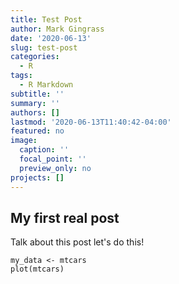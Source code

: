 ```yaml
---
title: Test Post
author: Mark Gingrass
date: '2020-06-13'
slug: test-post
categories:
  - R
tags:
  - R Markdown
subtitle: ''
summary: ''
authors: []
lastmod: '2020-06-13T11:40:42-04:00'
featured: no
image:
  caption: ''
  focal_point: ''
  preview_only: no
projects: []
---
```



## My first real post

Talk about this post let's do this!

```{r}
my_data <- mtcars
plot(mtcars)

```